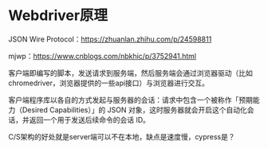 # Webdriver原理

JSON Wire Protocol：https://zhuanlan.zhihu.com/p/24598811

mjwp：https://www.cnblogs.com/nbkhic/p/3752941.html

客户端即编写的脚本，发送请求到服务端，然后服务端会通过浏览器驱动（比如chromedriver，浏览器提供的一些api接口）与浏览器进行交互。

客户端程序库以各自的方式发起与服务器的会话：请求中包含一个被称作「预期能力（Desired Capabilities）」的 JSON 对象，这时服务器就会开启这个自动化会话，并返回一个用于发送后续命令的会话 ID。

C/S架构的好处就是server端可以不在本地，缺点是速度慢，cypress是？
